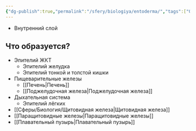 ```yaml
---
{"dg-publish":true,"permalink":"/sfery/biologiya/entoderma/","tags":["Общаябиология"]}
---
```


- Внутренний слой
## Что образуется?
- Эпителий ЖКТ
	- Эпителий желудка
	- Эпителий тонкой и толстой кишки
- Пищеварительные железы
	- [[Печень\|Печень]]
	- [[Поджелудочная железа\|Поджелудочная железа]] 
- Дыхательная система
	- Эпителий лёгких
- [[Сферы/Биология/Щитовидная железа\|Щитовидная железа]]
- [[Паращитовидные железы\|Паращитовидные железы]]
- [[Плавательный пузырь\|Плавательный пузырь]]